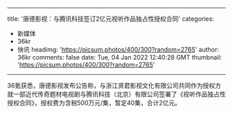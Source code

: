 
---
title: '唐德影视：与腾讯科技签订2亿元视听作品独占性授权合同'
categories: 
 - 新媒体
 - 36kr
 - 快讯
headimg: 'https://picsum.photos/400/300?random=2765'
author: 36kr
comments: false
date: Tue, 04 Jan 2022 12:40:28 GMT
thumbnail: 'https://picsum.photos/400/300?random=2765'
---

<div>   
36氪获悉，唐德影视发布公告称，与浙江贤君影视文化有限公司共同作为授权方就一部近代传奇题材电视剧与腾讯科技（北京）有限公司签署了《视听作品独占性授权合同》，授权费为含税500万元/集，暂定40集，合计2亿元。  
</div>
            